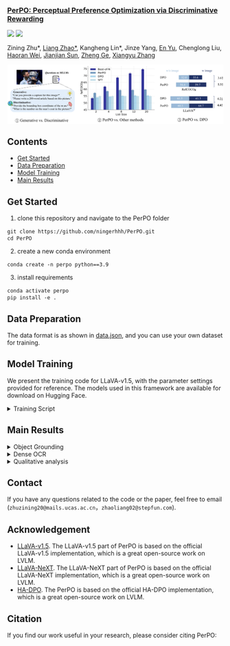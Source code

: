 <h3><a href="">PerPO: Perceptual Preference Optimization via Discriminative Rewarding</a></h3>
<a href=""><img src="https://img.shields.io/badge/Paper-PDF-Green"></a>
<a href=""><img src="https://img.shields.io/badge/zhihu-orange"></a> 

Zining Zhu*, [Liang Zhao*](), Kangheng Lin*, Jinze Yang, [En Yu](https://ahnsun.github.io/), Chenglong Liu, [Haoran Wei](https://scholar.google.com/citations?user=J4naK0MAAAAJ&hl=en), [Jianjian Sun](https://scholar.google.com/citations?user=MVZrGkYAAAAJ&hl=en), [Zheng Ge](https://joker316701882.github.io/), [Xiangyu Zhang](https://scholar.google.com/citations?user=yuB-cfoAAAAJ&hl=en)

<p align="center">
<img src="assets/fig1.png" style="width: 820px" align=center>
</p>





## Contents
- [Get Started](#get-started)
- [Data Preparation](#data-preparation)
- [Model Training](#model-training)
- [Main Results](#main-results)


## Get Started
1. clone this repository and navigate to the PerPO folder

```
git clone https://github.com/ningerhhh/PerPO.git
cd PerPO
```

2. create a new conda environment

```
conda create -n perpo python==3.9
```

3. install requirements

```
conda activate perpo
pip install -e .
```

## Data Preparation
The data format is as shown in [data.json](assets/data.json), and you can use your own dataset for training.

## Model Training

We present the training code for LLaVA-v1.5, with the parameter settings provided for reference. The models used in this framework are available for download on Hugging Face.

<details>
<summary> Training Script </summary>

```Shell
deepspeed perpo/models/llava-v1_5/train_perpo_lora.py \
    --lora_enable True --lora_r 128 --lora_alpha 256 --mm_projector_lr 5e-6 \
    --deepspeed ./perpo/models/llava-v1_5/scripts/zero3.json \
    --model_name_or_path /models/llava-v1.5-7b \
    --version v1 \
    --ours_data_path ./data/llava1.5_7b_refcoco_data.json \
    --vision_tower /models/clip-vit-large-patch14-336 \
    --tune_mm_mlp_adapter False \
    --freeze_backbone False \
    --mm_projector_type mlp2x_gelu \
    --mm_vision_select_layer -2 \
    --mm_use_im_start_end False \
    --mm_use_im_patch_token False \
    --image_aspect_ratio pad \
    --group_by_modality_length True \
    --bf16 True \v
    --output_dir ./checkpoints/llava1.5_7b_lora_perpo \
    --num_train_epochs 1 \
    --per_device_train_batch_size 2 \
    --per_device_eval_batch_size 4 \
    --gradient_accumulation_steps 1 \
    --evaluation_strategy "no" \
    --save_strategy "steps" \
    --save_steps 50000 \
    --save_total_limit 1 \
    --learning_rate 5e-6 \
    --weight_decay 0. \
    --warmup_steps 0 \
    --lr_scheduler_type "cosine" \
    --logging_steps 1 \
    --tf32 True \
    --model_max_length 2048 \
    --gradient_checkpointing True \
    --dataloader_num_workers 4 \
    --lazy_preprocess True \
    --report_to wandb \
    --run_name "llava1.5_7b_lora_perpo" \
    --beta 0.1 \
    --perpo_gamma 0.5 \
    --best_of_n 20
```

</details>


## Main Results


<details>
<summary> Object Grounding </summary>


| Methods           | Ref val | Ref testA | Ref testB | Ref+ val | Ref+ testA | Ref+ testB | Refg val | Refg test | LLaVA^W | MMHal Score ↑ | MMHal HalRate ↓ | POPE |
|-------------------|-------------|---------------|---------------|--------------|----------------|----------------|--------------|---------------|---------------------|----------------------|------|------|
| LLaVA-v1.5-7B     | 50.0        | 59.9          | 43.3          | 45.8         | 55.2           | 34.6           | 49.4         | 49.3          | 61.8                | 2.11                 | **0.54** |  86.1   |
| + SFT             | 59.4        | 66.6          | 49.2          | 52.0         | 61.1           | 40.2           | 54.9         | 54.7          | 62.0                | 2.16                 | 0.61 |   86.1  |
| + DPO             | 60.6      | 67.8            | 50.5          | 53.3       | 62.1         | 41.4               | 55.9       | 55.1          | 61.3                | 2.08                 | 0.62 |   86.3  |
| + PerPO           | **63.8**    | **70.6**      | **54.4**      | **57.3**     | **65.9**       | **46.9**       | **60.0**     | **59.6**      | **64.0**            | **2.26**             | 0.57 | **86.5** |
| LLaVA-NEXT-7B     | 84.9        | 90.5          | 77.3          | 77.6       | 86.8           | 67.0             | 80.7         | 80.3          | 72.7                | 2.79               | 0.48 | 87.5 |
| + SFT             | 84.6        | 90.3          | 77.1          | 77.5         | 86.5           | 67.4           | 81.3       | 80.2           | 75.0                | 2.57                 | 0.48 | **87.6** |
| + DPO             | 85.5      | 90.8            | 78.8          | **78.1**     | 86.9         | 68.0             | 81.0         | 81.1         | 77.6              | 2.69                 | 0.49 | 87.5 |
| + PerPO           | **86.7**    | **91.3**      | **81.0**      | 69.4         | **87.3**       | **70.1**       | **82.4**     | **82.4**      | **81.2**            | **2.81**             | **0.46** | **87.6** |
| LLaVA-OneVision | 73.6     | 82.6      | 63.8   | 69.4     | 79.5 | 58.2 | 71.1 | 70.8 | 79.7 | 2.70            | 0.41        | 88.3 |
| + SFT           | 74.7     | 83.7      | 65.4   | 70.3     | 80.8 | 59.1 | 72.1 | 71.7 | 77.9 | 2.73            | 0.40        | 88.1 |
| + DPO           | 79.5 | 86.5  | 71.1| 74.6 | 83.4 | 64.5 | 76.3 | 76.1 | 80.1 | 2.75        | 0.39    | 88.4 |
| + PerPO         | **82.2** | **88.1**  | **75.6**| **77.3** | **85.3** | **68.4** | **79.6** | **79.9** | **83.3** | **2.82**        | **0.37**    | **88.8** |


</details>


<details>
<summary> Dense OCR </summary>


| Methods               | Edit Dist ↓ | F1 ↑  | Prec ↑ | Rec ↑ | BLEU ↑ | METEOR ↑ | LLaVA^W | MMHal Score ↑ | MMHal HalRate ↓ | POPE |
|-----------------------|-------------|-------|--------|-------|--------|----------|-------------------------|---------------------|-----------------------|------|
| LLaVA-Next-25k-7B     | 0.67        | 0.47  | 0.71   | 0.37  | 0.16   | 0.28     | **68.9**                | 2.79                | 0.42                  | 89.0 |
| + SFT                 | 0.66        | 0.47  | 0.72 | 0.38  | 0.17   | 0.29     | 67.8                    | 2.85                | 0.42                  | 89.0 |
| + DPO                 | 0.61      | 0.51  | **0.73**| 0.41| 0.20 | 0.32   | 68.3                    | **2.95**            | 0.40                | 89.0 |
| + PerPO               | **0.58**    | **0.54**| **0.73**| **0.44**| **0.23**| **0.36**| 68.4                | 2.92              | **0.39**              | 89.0 |
| LLaVA-Next-50k-7B     | 0.64        | 0.51  | 0.74 | 0.41  | 0.18   | 0.31     | 70.2                    | 2.97                | 0.36                | 89.6 |
| + SFT                 | 0.62        | 0.52  | 0.74 | 0.42  | 0.20   | 0.32     | 69.8                  | **3.15**            | **0.34**              | 89.9 |
| + DPO                 | 0.60      | 0.54| **0.75**| 0.43| 0.21 | 0.33   | 69.2                    | 3.10              | 0.36                | **90.0** |
| + PerPO               | **0.56**    | **0.56**| **0.75**| **0.46**| **0.24**| **0.36**| **71.5**                | 3.00                | 0.36                | **90.0** |


</details>

<details>
<summary> Qualitative analysis</summary>

<p align="center">
<img src="assets/fig2.png" style="width: 820px" align=center>
</p>
</details>

## Contact
If you have any questions related to the code or the paper, feel free to email (`zhuzining20@mails.ucas.ac.cn`，`zhaoliang02@stepfun.com`).

## Acknowledgement

   - [LLaVA-v1.5](https://github.com/haotian-liu/LLaVA). The LLaVA-v1.5 part of PerPO is based on the official LLaVA-v1.5 implementation, which is a great open-source work on LVLM.
   - [LLaVA-NeXT](https://github.com/LLaVA-VL/LLaVA-NeXT). The LLaVA-NeXT part of PerPO is based on the official LLaVA-NeXT implementation, which is a great open-source work on LVLM.
   - [HA-DPO](https://github.com/opendatalab/HA-DPO). The PerPO is based on the official HA-DPO implementation, which is a great open-source work on LVLM.
   


## Citation
If you find our work useful in your research, please consider citing PerPO:
```bibtex

```
